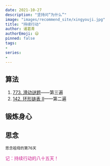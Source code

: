 ```yaml
---
date: 2021-10-27
description: "坚持问“为什么”"
image: "images/recommend_site/xingyouji.jpg"
title: "持续行动"
author: 诸葛青
authorEmoji: 😃
pinned: false
tags:
- 
series:
-
---
```


## 算法
1. [773. 滑动谜题](https://leetcode-cn.com/problems/sliding-puzzle/)——第三遍
2. [142. 环形链表 II](https://leetcode-cn.com/problems/linked-list-cycle-ii/)——第二遍

## 锻炼身心 


## 思念
``思念祖母的第76天``


<font color=VioletRed>记：持续行动的八十五天！</font>

